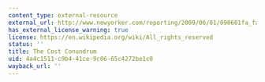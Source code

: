 ```yaml
---
content_type: external-resource
external_url: http://www.newyorker.com/reporting/2009/06/01/090601fa_fact_gawande
has_external_license_warning: true
license: https://en.wikipedia.org/wiki/All_rights_reserved
status: ''
title: The Cost Conundrum
uid: 4a4c1511-c9b4-41ce-9c06-65c4272be1c0
wayback_url: ''
---
```

